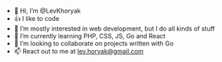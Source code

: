 - 👋 Hi, I’m @LevKhoryak
- 👍 I like to code
- 👀 I’m mostly interested in web development, but I do all kinds of stuff
- 🌱 I’m currently learning PHP, CSS, JS, Go and React
- 💞️ I’m looking to collaborate on projects written with Go
- 📫 React out to me at lev.horyak@gmail.com

<!---
LevKhoryak/LevKhoryak is a ✨ special ✨ repository because its `README.md` (this file) appears on your GitHub profile.
You can click the Preview link to take a look at your changes.
--->
